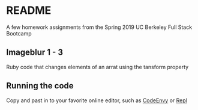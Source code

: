 # README

A few homework assignments from the Spring 2019 UC Berkeley Full Stack Bootcamp

## Imageblur 1 - 3

Ruby code that changes elements of an arrat using the tansform property

## Running the code

Copy and past in to your favorite online editor, such as [CodeEnvy](https://codenvy.io/) or [Repl](https://repl.it/)
